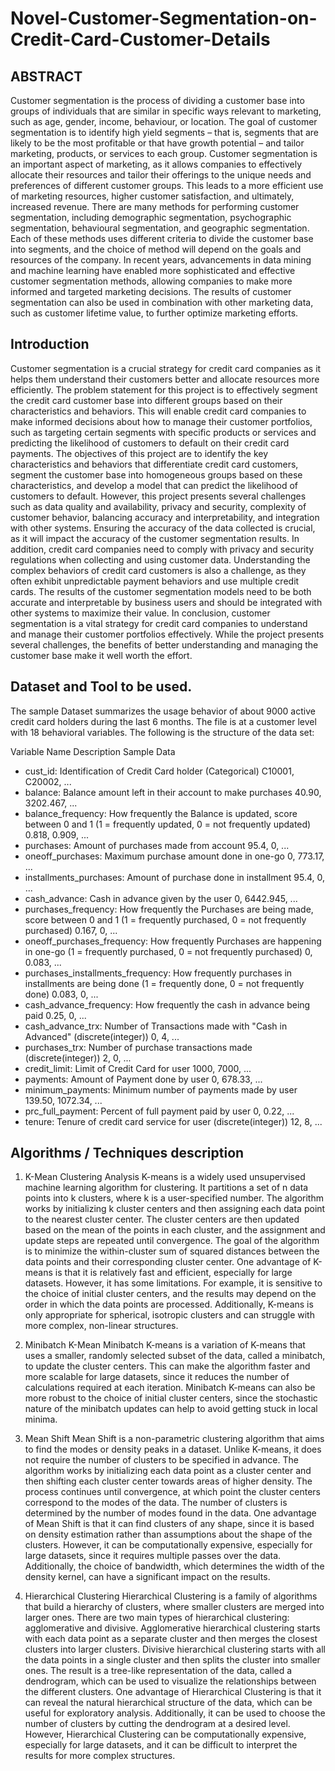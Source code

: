 # Novel-Customer-Segmentation-on-Credit-Card-Customer-Details

## ABSTRACT 
Customer segmentation is the process of dividing a customer base into groups of individuals that are similar in specific ways relevant to marketing, such as age, gender, income, behaviour, or location. The goal of customer segmentation is to identify high yield segments – that is, segments that are likely to be the most profitable or that have growth potential – and tailor marketing, products, or services to each group.
Customer segmentation is an important aspect of marketing, as it allows companies to effectively allocate their resources and tailor their offerings to the unique needs and preferences of different customer groups. This leads to a more efficient use of marketing resources, higher customer satisfaction, and ultimately, increased revenue.
There are many methods for performing customer segmentation, including demographic segmentation, psychographic segmentation, behavioural segmentation, and geographic segmentation. Each of these methods uses different criteria to divide the customer base into segments, and the choice of method will depend on the goals and resources of the company.
In recent years, advancements in data mining and machine learning have enabled more sophisticated and effective customer segmentation methods, allowing companies to make more informed and targeted marketing decisions. The results of customer segmentation can also be used in combination with other marketing data, such as customer lifetime value, to further optimize marketing efforts.


## Introduction
Customer segmentation is a crucial strategy for credit card companies as it helps them understand their customers better and allocate resources more efficiently. The problem statement for this project is to effectively segment the credit card customer base into different groups based on their characteristics and behaviors. This will enable credit card companies to make informed decisions about how to manage their customer portfolios, such as targeting certain segments with specific products or services and predicting the likelihood of customers to default on their credit card payments.
The objectives of this project are to identify the key characteristics and behaviors that differentiate credit card customers, segment the customer base into homogeneous groups based on these characteristics, and develop a model that can predict the likelihood of customers to default.
However, this project presents several challenges such as data quality and availability, privacy and security, complexity of customer behavior, balancing accuracy and interpretability, and integration with other systems. Ensuring the accuracy of the data collected is crucial, as it will impact the accuracy of the customer segmentation results. In addition, credit card companies need to comply with privacy and security regulations when collecting and using customer data. Understanding the complex behaviors of credit card customers is also a challenge, as they often exhibit unpredictable payment behaviors and use multiple credit cards. The results of the customer segmentation models need to be both accurate and interpretable by business users and should be integrated with other systems to maximize their value.
In conclusion, customer segmentation is a vital strategy for credit card companies to understand and manage their customer portfolios effectively. While the project presents several challenges, the benefits of better understanding and managing the customer base make it well worth the effort. 

## Dataset and Tool to be used.

The sample Dataset summarizes the usage behavior of about 9000 active credit card holders during the last 6 months. The file is at a customer level with 18 behavioral variables.
The following is the structure of the data set:

Variable Name	Description	Sample Data
* cust_id:	Identification of Credit Card holder (Categorical)	C10001, C20002, ...
* balance:	Balance amount left in their account to make purchases	40.90, 3202.467, ...
* balance_frequency:	How frequently the Balance is updated, score between 0 and 1 (1 = frequently updated, 0 = not frequently updated)	0.818, 0.909, ...
* purchases:	Amount of purchases made from account	95.4, 0, ...
* oneoff_purchases: Maximum purchase amount done in one-go	0, 773.17, ...
* installments_purchases:	Amount of purchase done in installment	95.4, 0, ...
* cash_advance: Cash in advance given by the user	0, 6442.945, ...
* purchases_frequency:	How frequently the Purchases are being made, score between 0 and 1 (1 = frequently purchased, 0 = not frequently purchased)	0.167, 0, ...
* oneoff_purchases_frequency:	How frequently Purchases are happening in one-go (1 = frequently purchased, 0 = not frequently purchased)	0, 0.083, ...
* purchases_installments_frequency:	How frequently purchases in installments are being done (1 = frequently done, 0 = not frequently done)	0.083, 0, ...
* cash_advance_frequency:	How frequently the cash in advance being paid	0.25, 0, ...
* cash_advance_trx:	Number of Transactions made with "Cash in Advanced" (discrete(integer))	0, 4, ...
* purchases_trx:	Number of purchase transactions made (discrete(integer))	2, 0, ...
* credit_limit:	Limit of Credit Card for user	1000, 7000, ...
* payments:	Amount of Payment done by user	0, 678.33, ...
* minimum_payments:	Minimum number of payments made by user	139.50, 1072.34, ...
* prc_full_payment:	Percent of full payment paid by user	0, 0.22, ...
* tenure:	Tenure of credit card service for user (discrete(integer))	12, 8, ...

## Algorithms / Techniques description

1.	K-Mean Clustering Analysis
K-means is a widely used unsupervised machine learning algorithm for clustering. It partitions a set of n data points into k clusters, where k is a user-specified number. The algorithm works by initializing k cluster centers and then assigning each data point to the nearest cluster center. The cluster centers are then updated based on the mean of the points in each cluster, and the assignment and update steps are repeated until convergence. The goal of the algorithm is to minimize the within-cluster sum of squared distances between the data points and their corresponding cluster center.
One advantage of K-means is that it is relatively fast and efficient, especially for large datasets. However, it has some limitations. For example, it is sensitive to the choice of initial cluster centers, and the results may depend on the order in which the data points are processed. Additionally, K-means is only appropriate for spherical, isotropic clusters and can struggle with more complex, non-linear structures.

2.	Minibatch K-Mean
Minibatch K-means is a variation of K-means that uses a smaller, randomly selected subset of the data, called a minibatch, to update the cluster centers. This can make the algorithm faster and more scalable for large datasets, since it reduces the number of calculations required at each iteration. Minibatch K-means can also be more robust to the choice of initial cluster centers, since the stochastic nature of the minibatch updates can help to avoid getting stuck in local minima.

3.	Mean Shift
Mean Shift is a non-parametric clustering algorithm that aims to find the modes or density peaks in a dataset. Unlike K-means, it does not require the number of clusters to be specified in advance. The algorithm works by initializing each data point as a cluster center and then shifting each cluster center towards areas of higher density. The process continues until convergence, at which point the cluster centers correspond to the modes of the data. The number of clusters is determined by the number of modes found in the data.
One advantage of Mean Shift is that it can find clusters of any shape, since it is based on density estimation rather than assumptions about the shape of the clusters. However, it can be computationally expensive, especially for large datasets, since it requires multiple passes over the data. Additionally, the choice of bandwidth, which determines the width of the density kernel, can have a significant impact on the results.

4.	Hierarchical Clustering
Hierarchical Clustering is a family of algorithms that build a hierarchy of clusters, where smaller clusters are merged into larger ones. There are two main types of hierarchical clustering: agglomerative and divisive. Agglomerative hierarchical clustering starts with each data point as a separate cluster and then merges the closest clusters into larger clusters. Divisive hierarchical clustering starts with all the data points in a single cluster and then splits the cluster into smaller ones. The result is a tree-like representation of the data, called a dendrogram, which can be used to visualize the relationships between the different clusters.
One advantage of Hierarchical Clustering is that it can reveal the natural hierarchical structure of the data, which can be useful for exploratory analysis. Additionally, it can be used to choose the number of clusters by cutting the dendrogram at a desired level. However, Hierarchical Clustering can be computationally expensive, especially for large datasets, and it can be difficult to interpret the results for more complex structures.
